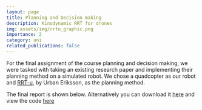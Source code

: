```yaml
---
layout: page
title: Planning and Decision making
description: Kinodynamic RRT for drones
img: assets/img/rrtu_graphic.png
importance: 2
category: uni
related_publications: false
---
```


For the final assignment of the course planning and decision making, we were tasked with taking an existing research paper and implementing their planning method on a simulated robot. We chose a quadcopter as our robot and [RRT-u](https://www.diva-portal.org/smash/get/diva2:1279130/FULLTEXT02), by Urban Eriksson, as the planning method.

The final report is shown below. Alternatively you can download it [here](/assets/pdf/PDM_project.pdf) and view the code [here](https://github.com/WisterianTK/PDM_Project)

<object data="/assets/pdf/PDM_project.pdf" width="100%" height="1000" type='application/pdf'></object>
